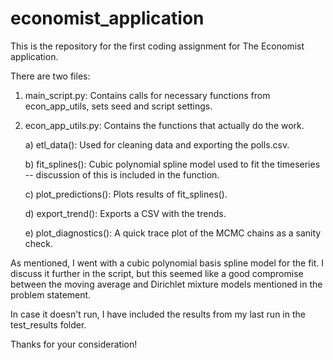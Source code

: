 # economist_application

This is the repository for the first coding assignment for The Economist application.

There are two files:

  1) main_script.py: Contains calls for necessary functions from econ_app_utils, sets seed and script settings.
  
  2) econ_app_utils.py: Contains the functions that actually do the work.

        a) etl_data(): Used for cleaning data and exporting the polls.csv.
     
        b) fit_splines(): Cubic polynomial spline model used to fit the timeseries -- discussion of this is included in the function.
     
        c) plot_predictions(): Plots results of fit_splines().
     
        d) export_trend(): Exports a CSV with the trends.
     
        e) plot_diagnostics(): A quick trace plot of the MCMC chains as a sanity check.

As mentioned, I went with a cubic polynomial basis spline model for the fit. I discuss it further in the script, but this seemed like a good compromise between the moving average and Dirichlet mixture models mentioned in the problem statement.

In case it doesn't run, I have included the results from my last run in the test_results folder.

Thanks for your consideration!
